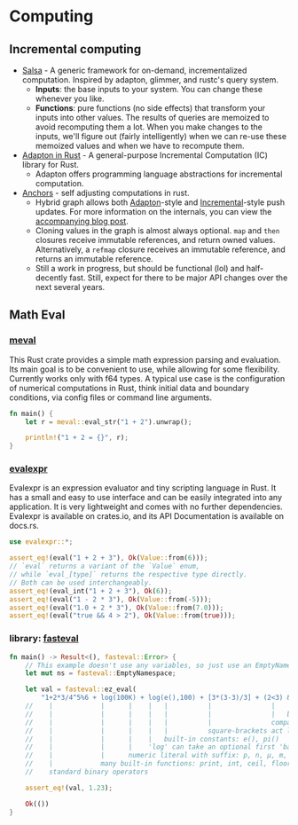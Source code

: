 # Computing

## Incremental computing

- [Salsa](https://github.com/salsa-rs/salsa) - A generic framework for on-demand, incrementalized computation. Inspired by adapton, glimmer, and rustc's query system.
  - **Inputs**: the base inputs to your system. You can change these whenever you like.
  - **Functions**: pure functions (no side effects) that transform your inputs into other values. The results of queries are memoized to
  avoid recomputing them a lot. When you make changes to the inputs, we'll figure out (fairly intelligently) when we can re-use these
  memoized values and when we have to recompute them.
- [Adapton in Rust](https://github.com/Adapton/adapton.rust) - A general-purpose Incremental Computation (IC) library for Rust.
  - Adapton offers programming language abstractions for incremental computation.
- [Anchors](https://github.com/lord/anchors) - self adjusting computations in rust.
  - Hybrid graph allows both [Adapton](https://github.com/Adapton/adapton.rust)-style and [Incremental](https://github.com/janestreet/incremental)-style push updates. For more information on the internals, you can view the [accompanying blog post](https://lord.io/blog/2020/spreadsheets/).
  - Cloning values in the graph is almost always optional. `map` and `then` closures receive immutable references, and return owned values. Alternatively, a `refmap` closure receives an immutable reference, and returns an immutable reference.
  - Still a work in progress, but should be functional (lol) and half-decently fast. Still, expect for there to be major API changes over the next several years.



## Math Eval

### [meval](https://github.com/rekka/meval-rs)

This Rust crate provides a simple math expression parsing and evaluation. Its main goal is to be convenient to use, while allowing for some flexibility. Currently works only with f64 types. A typical use case is the configuration of numerical computations in Rust, think initial data and boundary conditions, via config files or command line arguments.

```rust
fn main() {
    let r = meval::eval_str("1 + 2").unwrap();

    println!("1 + 2 = {}", r);
}
```

### [evalexpr](https://github.com/ISibboI/evalexpr)

Evalexpr is an expression evaluator and tiny scripting language in Rust. It has a small and easy to use interface and can be easily integrated into any application. It is very lightweight and comes with no further dependencies. Evalexpr is available on crates.io, and its API Documentation is available on docs.rs.

```rust
use evalexpr::*;

assert_eq!(eval("1 + 2 + 3"), Ok(Value::from(6)));
// `eval` returns a variant of the `Value` enum,
// while `eval_[type]` returns the respective type directly.
// Both can be used interchangeably.
assert_eq!(eval_int("1 + 2 + 3"), Ok(6));
assert_eq!(eval("1 - 2 * 3"), Ok(Value::from(-5)));
assert_eq!(eval("1.0 + 2 * 3"), Ok(Value::from(7.0)));
assert_eq!(eval("true && 4 > 2"), Ok(Value::from(true)));
```

### library: [fasteval](https://github.com/likebike/fasteval)

```rust
fn main() -> Result<(), fasteval::Error> {
    // This example doesn't use any variables, so just use an EmptyNamespace:
    let mut ns = fasteval::EmptyNamespace;

    let val = fasteval::ez_eval(
        "1+2*3/4^5%6 + log(100K) + log(e(),100) + [3*(3-3)/3] + (2<3) && 1.23",    &mut ns)?;
    //    |            |      |    |   |          |               |   |
    //    |            |      |    |   |          |               |   boolean logic with short-circuit support
    //    |            |      |    |   |          |               comparisons
    //    |            |      |    |   |          square-brackets act like parenthesis
    //    |            |      |    |   built-in constants: e(), pi()
    //    |            |      |    'log' can take an optional first 'base' argument, defaults to 10
    //    |            |      numeric literal with suffix: p, n, µ, m, K, M, G, T
    //    |            many built-in functions: print, int, ceil, floor, abs, sign, log, round, min, max, sin, asin, ...
    //    standard binary operators

    assert_eq!(val, 1.23);

    Ok(())
}
```
